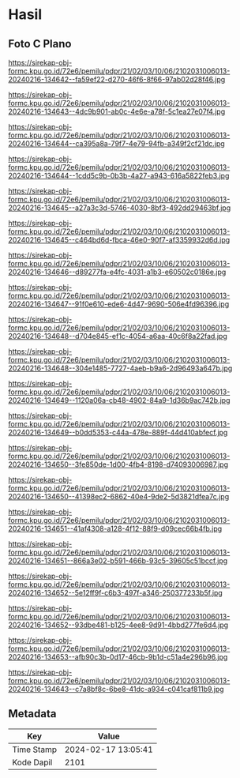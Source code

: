 # Hasil

## Foto C Plano

https://sirekap-obj-formc.kpu.go.id/72e6/pemilu/pdpr/21/02/03/10/06/2102031006013-20240216-134642--fa59ef22-d270-46f6-8f66-97ab02d28f46.jpg

https://sirekap-obj-formc.kpu.go.id/72e6/pemilu/pdpr/21/02/03/10/06/2102031006013-20240216-134643--4dc9b901-ab0c-4e6e-a78f-5c1ea27e07f4.jpg

https://sirekap-obj-formc.kpu.go.id/72e6/pemilu/pdpr/21/02/03/10/06/2102031006013-20240216-134644--ca395a8a-79f7-4e79-94fb-a349f2cf21dc.jpg

https://sirekap-obj-formc.kpu.go.id/72e6/pemilu/pdpr/21/02/03/10/06/2102031006013-20240216-134644--1cdd5c9b-0b3b-4a27-a943-616a5822feb3.jpg

https://sirekap-obj-formc.kpu.go.id/72e6/pemilu/pdpr/21/02/03/10/06/2102031006013-20240216-134645--a27a3c3d-5746-4030-8bf3-492dd29463bf.jpg

https://sirekap-obj-formc.kpu.go.id/72e6/pemilu/pdpr/21/02/03/10/06/2102031006013-20240216-134645--c464bd6d-fbca-46e0-90f7-af3359932d6d.jpg

https://sirekap-obj-formc.kpu.go.id/72e6/pemilu/pdpr/21/02/03/10/06/2102031006013-20240216-134646--d89277fa-e4fc-4031-a1b3-e60502c0186e.jpg

https://sirekap-obj-formc.kpu.go.id/72e6/pemilu/pdpr/21/02/03/10/06/2102031006013-20240216-134647--91f0e610-ede6-4d47-9690-506e4fd96396.jpg

https://sirekap-obj-formc.kpu.go.id/72e6/pemilu/pdpr/21/02/03/10/06/2102031006013-20240216-134648--d704e845-ef1c-4054-a6aa-40c6f8a22fad.jpg

https://sirekap-obj-formc.kpu.go.id/72e6/pemilu/pdpr/21/02/03/10/06/2102031006013-20240216-134648--304e1485-7727-4aeb-b9a6-2d96493a647b.jpg

https://sirekap-obj-formc.kpu.go.id/72e6/pemilu/pdpr/21/02/03/10/06/2102031006013-20240216-134649--1120a06a-cb48-4902-84a9-1d36b9ac742b.jpg

https://sirekap-obj-formc.kpu.go.id/72e6/pemilu/pdpr/21/02/03/10/06/2102031006013-20240216-134649--b0dd5353-c44a-478e-889f-44d410abfecf.jpg

https://sirekap-obj-formc.kpu.go.id/72e6/pemilu/pdpr/21/02/03/10/06/2102031006013-20240216-134650--3fe850de-1d00-4fb4-8198-d74093006987.jpg

https://sirekap-obj-formc.kpu.go.id/72e6/pemilu/pdpr/21/02/03/10/06/2102031006013-20240216-134650--41398ec2-6862-40e4-9de2-5d3821dfea7c.jpg

https://sirekap-obj-formc.kpu.go.id/72e6/pemilu/pdpr/21/02/03/10/06/2102031006013-20240216-134651--41af4308-a128-4f12-88f9-d09cec66b4fb.jpg

https://sirekap-obj-formc.kpu.go.id/72e6/pemilu/pdpr/21/02/03/10/06/2102031006013-20240216-134651--866a3e02-b591-466b-93c5-39605c51bccf.jpg

https://sirekap-obj-formc.kpu.go.id/72e6/pemilu/pdpr/21/02/03/10/06/2102031006013-20240216-134652--5e12ff9f-c6b3-497f-a346-250377233b5f.jpg

https://sirekap-obj-formc.kpu.go.id/72e6/pemilu/pdpr/21/02/03/10/06/2102031006013-20240216-134652--93dbe481-b125-4ee8-9d91-4bbd277fe6d4.jpg

https://sirekap-obj-formc.kpu.go.id/72e6/pemilu/pdpr/21/02/03/10/06/2102031006013-20240216-134653--afb90c3b-0d17-46cb-9b1d-c51a4e296b96.jpg

https://sirekap-obj-formc.kpu.go.id/72e6/pemilu/pdpr/21/02/03/10/06/2102031006013-20240216-134643--c7a8bf8c-6be8-41dc-a934-c041caf811b9.jpg


## Metadata

| Key        | Value               |
| ---------- | ------------------- |
| Time Stamp | 2024-02-17 13:05:41 |
| Kode Dapil | 2101                |



